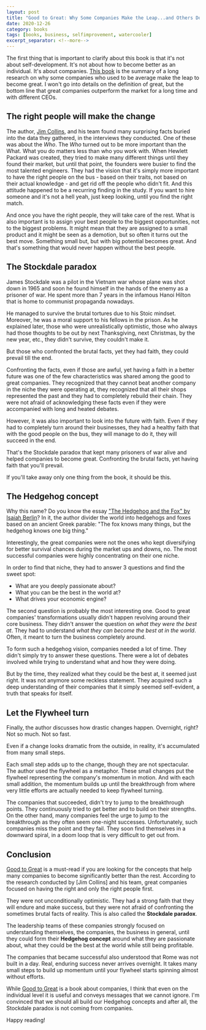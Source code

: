 ```yaml
---
layout: post
title: "Good to Great: Why Some Companies Make the Leap...and Others Don't by Jim Collins"
date: 2020-12-26
category: books
tags: [books, business, selfimprovement, watercooler]
excerpt_separator: <!--more-->
---
```

The first thing that is important to clarify about this book is that it's not about self-development. It's not about how to become better as an individual. It's about companies. [This book](https://amzn.to/3q1nJBh) is the summary of a long research on why some companies who used to be average make the leap to become great. I won't go into details on the definition of great, but the bottom line that great companies outperform the market for a long time and with different CEOs.
<!--more-->

## The right people will make the change

The author, [Jim Collins](https://www.jimcollins.com/), and his team found many surprising facts buried into the data they gathered, in the interviews they conducted. One of these was about the _Who_. The _Who_ turned out to be more important than the What. What you do matters less than who you work with. When Hewlett Packard was created, they tried to make many different things until they found their market, but until that point, the founders were busier to find the most talented engineers. They had the vision that it's simply more important to have the right people on the bus - based on their traits, not based on their actual knowledge - and get rid off the people who didn't fit. And this attitude happened to be a recurring finding in the study. If you want to hire someone and it's not a hell yeah, just keep looking, until you find the right match.

And once you have the right people, they will take care of the rest. What is also important is to assign your best people to the biggest opportunities, not to the biggest problems. It might mean that they are assigned to a small product and it might be seen as a demotion, but so often it turns out the best move. Something small but, but with big potential becomes great. And that's something that would never happen without the best people.

## The Stockdale paradox

James Stockdale was a pilot in the Vietnam war whose plane was shot down in 1965 and soon he found himself in the hands of the enemy as a prisoner of war. He spent more than 7 years in the infamous Hanoi Hilton that is home to communist propaganda nowadays.

He managed to survive the brutal tortures due to his Stoic mindset. Moreover, he was a moral support to his fellows in the prison. As he explained later, those who were unrealistically optimistic, those who always had those thoughts to be out by next Thanksgiving, next Christmas, by the new year, etc., they didn't survive, they couldn't make it.

But those who confronted the brutal facts, yet they had faith, they could prevail till the end.

Confronting the facts, even if those are awful, yet having a faith in a better future was one of the few characteristics was shared among the good to great companies. They recognized that they cannot beat another company in the niche they were operating at, they recognized that all their shops represented the past and they had to completely rebuild their chain. They were not afraid of acknowledging these facts even if they were accompanied with long and heated debates.

However, it was also important to look into the future with faith. Even if they had to completely turn around their businesses, they had a healthy faith that with the good people on the bus, they will manage to do it, they will succeed in the end.

That's the Stockdale paradox that kept many prisoners of war alive and helped companies to become great. Confronting the brutal facts, yet having faith that you'll prevail.

If you'll take away only one thing from the book, it should be this.

## The Hedgehog concept

Why this name? Do you know the essay ["The Hedgehog and the Fox" by Isaiah Berlin](https://amzn.to/3aIv03J)? In it, the author divider the world into hedgehogs and foxes based on an ancient Greek parable: "The fox knows many things, but the hedgehog knows one big thing."

Interestingly, the great companies were not the ones who kept diversifying for better survival chances during the market ups and downs, no. The most successful companies were highly concentrating on their one niche.

In order to find that niche, they had to answer 3 questions and find the sweet spot:

- What are you deeply passionate about?
- What you can be the best in the world at?
- What drives your economic engine?

The second question is probably the most interesting one. Good to great companies' transformations usually didn't happen revolving around their core business. They didn't answer the question on _what they were the best at_. They had to understand _what they can become the best at in the world_. Often, it meant to turn the business completely around.

To form such a hedgehog vision, companies needed a lot of time. They didn't simply try to answer these questions. There were a lot of debates involved while trying to understand what and how they were doing.

But by the time, they realized what they could be the best at, it seemed just right. It was not anymore some reckless statement. They acquired such a deep understanding of their companies that it simply seemed self-evident, a truth that speaks for itself.

## Let the Flywheel turn

Finally, the author discusses how drastic changes happen. Overnight, right? Not so much. Not so fast. 

Even if a change looks dramatic from the outside, in reality, it's accumulated from many small steps.

Each small step adds up to the change, though they are not spectacular. The author used the flywheel as a metaphor. These small changes put the flywheel representing the company's momentum in motion. And with each small addition, the momentum builds up until the breakthrough from where very little efforts are actually needed to keep flywheel turning.

The companies that succeeded, didn't try to jump to the breakthrough points. They continuously tried to get better and to build on their strengths. On the other hand, many companies feel the urge to jump to the breakthrough as they often seem one-night successes. Unfortunately, such companies miss the point and they fail. They soon find themselves in a downward spiral, in a doom loop that is very difficult to get out from.

## Conclusion

[Good to Great](https://amzn.to/3q1nJBh) is a must-read if you are looking for the concepts that help many companies to become significantly better than the rest. According to the research conducted by [Jim Collins] and his team, great companies focused on having the right and only the right people first.

They were not unconditionally optimistic. They had a strong faith that they will endure and make success, but they were not afraid of confronting the sometimes brutal facts of reality. This is also called the __Stockdale paradox__.

The leadership teams of these companies strongly focused on understanding themselves, the companies, the business in general, until they could form their __Hedgehog concept__ around what they are passionate about, what they could be the best at the world while still being profitable.

The companies that became successful also understood that Rome was not built in a day. Real, enduring success never arrives overnight. It takes many small steps to build up momentum until your flywheel starts spinning almost without efforts.

While [Good to Great](https://amzn.to/3q1nJBh) is a book about companies, I think that even on the individual level it is useful and conveys messages that we cannot ignore. I'm convinced that we should all build our Hedgehog concepts and after all, the Stockdale paradox is not coming from companies.

Happy reading!
